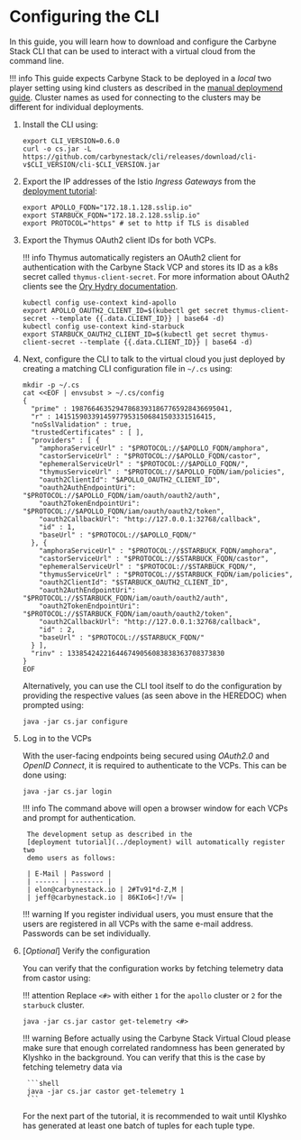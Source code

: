 # Configuring the CLI

In this guide, you will learn how to download and configure the Carbyne Stack
CLI that can be used to interact with a virtual cloud from the command line.

!!! info
    This guide expects Carbyne Stack to be deployed in a _local_ two player
    setting using kind clusters as described in the
    [manual deploymend guide](../deployment/manual). Cluster names as used for
    connecting to the clusters may be different for individual deployments.

1. Install the CLI using:

    ```shell
    export CLI_VERSION=0.6.0
    curl -o cs.jar -L https://github.com/carbynestack/cli/releases/download/cli-v$CLI_VERSION/cli-$CLI_VERSION.jar
    ```

1. Export the IP addresses of the Istio _Ingress Gateways_ from the
   [deployment tutorial](../deployment):

    ```shell
    export APOLLO_FQDN="172.18.1.128.sslip.io"
    export STARBUCK_FQDN="172.18.2.128.sslip.io"
    export PROTOCOL="https" # set to http if TLS is disabled
    ```

1. Export the Thymus OAuth2 client IDs for both VCPs.

    !!! info
        Thymus automatically registers an OAuth2 client for authentication with
        the Carbyne Stack VCP and stores its ID as a k8s secret called
        `thymus-client-secret`. For more information about OAuth2 clients see the
        [Ory Hydry documentation](https://www.ory.sh/docs/hydra/guides/oauth2-clients).

    ```shell
    kubectl config use-context kind-apollo
    export APOLLO_OAUTH2_CLIENT_ID=$(kubectl get secret thymus-client-secret --template {{.data.CLIENT_ID}} | base64 -d)
    kubectl config use-context kind-starbuck
    export STARBUCK_OAUTH2_CLIENT_ID=$(kubectl get secret thymus-client-secret --template {{.data.CLIENT_ID}} | base64 -d)
    ```

1. Next, configure the CLI to talk to the virtual cloud you just deployed by
   creating a matching CLI configuration file in `~/.cs` using:

    ```shell
    mkdir -p ~/.cs
    cat <<EOF | envsubst > ~/.cs/config
    {
      "prime" : 198766463529478683931867765928436695041,
      "r" : 141515903391459779531506841503331516415,
      "noSslValidation" : true,
      "trustedCertificates" : [ ],
      "providers" : [ {
        "amphoraServiceUrl" : "$PROTOCOL://$APOLLO_FQDN/amphora",
        "castorServiceUrl" : "$PROTOCOL://$APOLLO_FQDN/castor",
        "ephemeralServiceUrl" : "$PROTOCOL://$APOLLO_FQDN/",
        "thymusServiceUrl" : "$PROTOCOL://$APOLLO_FQDN/iam/policies",
        "oauth2ClientId": "$APOLLO_OAUTH2_CLIENT_ID",
        "oauth2AuthEndpointUri": "$PROTOCOL://$APOLLO_FQDN/iam/oauth/oauth2/auth",
        "oauth2TokenEndpointUri": "$PROTOCOL://$APOLLO_FQDN/iam/oauth/oauth2/token",
        "oauth2CallbackUrl": "http://127.0.0.1:32768/callback",
        "id" : 1,
        "baseUrl" : "$PROTOCOL://$APOLLO_FQDN/"
      }, {
        "amphoraServiceUrl" : "$PROTOCOL://$STARBUCK_FQDN/amphora",
        "castorServiceUrl" : "$PROTOCOL://$STARBUCK_FQDN/castor",
        "ephemeralServiceUrl" : "$PROTOCOL://$STARBUCK_FQDN/",
        "thymusServiceUrl" : "$PROTOCOL://$STARBUCK_FQDN/iam/policies",
        "oauth2ClientId": "$STARBUCK_OAUTH2_CLIENT_ID",
        "oauth2AuthEndpointUri": "$PROTOCOL://$STARBUCK_FQDN/iam/oauth/oauth2/auth",
        "oauth2TokenEndpointUri": "$PROTOCOL://$STARBUCK_FQDN/iam/oauth/oauth2/token",
        "oauth2CallbackUrl": "http://127.0.0.1:32768/callback",
        "id" : 2,
        "baseUrl" : "$PROTOCOL://$STARBUCK_FQDN/"
      } ],
      "rinv" : 133854242216446749056083838363708373830
    }
    EOF
    ```

    Alternatively, you can use the CLI tool itself to do the configuration by
    providing the respective values (as seen above in the HEREDOC) when prompted
    using:

    ```shell
    java -jar cs.jar configure
    ```

1. Log in to the VCPs

    With the user-facing endpoints being secured using _OAuth2.0_ and _OpenID
    Connect_, it is required to authenticate to the VCPs. This can be done
    using:

    ```shell
    java -jar cs.jar login
    ```

    !!! info
        The command above will open a browser window for each VCPs and prompt for
        authentication.

        The development setup as described in the 
        [deployment tutorial](../deployment) will automatically register two 
        demo users as follows:
        
        | E-Mail | Password |
        | ------ | -------- |
        | elon@carbynestack.io | 2#Tv91*d-Z,M |
        | jeff@carbynestack.io | 86KIo6<]!/V= |

    !!! warning
        If you register individual users, you must ensure that the users are
        registered in all VCPs with the same e-mail address. Passwords can be
        set individually.

1. [_Optional_] Verify the configuration

    You can verify that the configuration works by fetching telemetry data from
    castor using:

    !!! attention
        Replace `<#>` with either `1` for the `apollo` cluster or `2` for the
        `starbuck` cluster.

    ```shell
    java -jar cs.jar castor get-telemetry <#>
    ```

    !!! warning
        Before actually using the Carbyne Stack Virtual Cloud please make sure
        that enough correlated randomness has been generated by Klyshko in the
        background. You can verify that this is the case by fetching telemetry
        data via

        ```shell
        java -jar cs.jar castor get-telemetry 1
        ```

    For the next part of the tutorial, it is recommended to wait until
    Klyshko has generated at least one batch of tuples for each tuple type.

